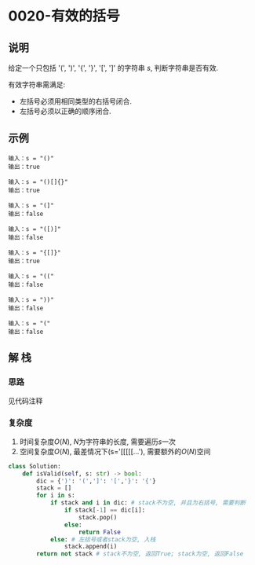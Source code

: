 # 0020-有效的括号

## 说明
给定一个只包括 '(', ')', '{', '}', '[', ']' 的字符串 $s$, 判断字符串是否有效.

有效字符串需满足:
- 左括号必须用相同类型的右括号闭合.
- 左括号必须以正确的顺序闭合.

## 示例
```
输入：s = "()"
输出：true

输入：s = "()[]{}"
输出：true

输入：s = "(]"
输出：false

输入：s = "([)]"
输出：false

输入：s = "{[]}"
输出：true

输入：s = "(("
输出：false

输入：s = "))"
输出：false

输入：s = "("
输出：false
```

## 解 栈

### 思路
见代码注释

### 复杂度
1. 时间复杂度$O(N)$, $N$为字符串的长度, 需要遍历$s$一次
2. 空间复杂度$O(N)$, 最差情况下(s='[[[[[...'), 需要额外的$O(N)$空间

```python
class Solution:
    def isValid(self, s: str) -> bool:
        dic = {')': '(',']': '[','}': '{'}
        stack = []
        for i in s:
            if stack and i in dic: # stack不为空, 并且为右括号, 需要判断
                if stack[-1] == dic[i]:
                    stack.pop()
                else:
                    return False
            else: # 左括号或者stack为空, 入栈
                stack.append(i)          
        return not stack # stack不为空, 返回True; stack为空, 返回False
```